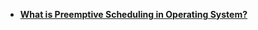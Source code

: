 - [**What is Preemptive Scheduling in Operating System?**](./What_is_Preemptive_Scheduling_in_Operating_System.md)
